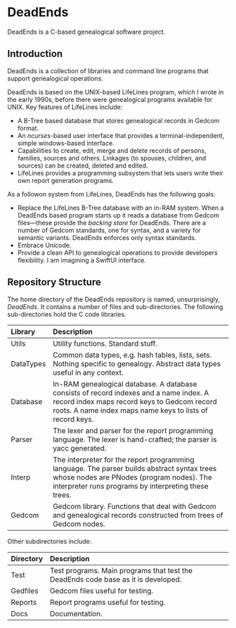 # DeadEnds

DeadEnds is a C-based genealogical software project.

## Introduction

DeadEnds is a collection of libraries and command line programs that support  genealogical operations.

DeadEnds is based on the UNIX-based LifeLines program, which I wrote in the early 1990s, before there were  genealogical programs available for UNIX. Key features of LifeLines include:
- A B-Tree based database that stores genealogical records in Gedcom format.
- An *ncurses*-based user interface that provides a terminal-independent, simple windows-based interface.
- Capabilities to create, edit, merge and delete records of persons, families, sources and others. Linkages (to spouses, children, and sources) can be created, deleted and edited.
- LifeLines provides a programming subsystem that lets users write their own report generation programs.

As a followon system from LifeLines, DeadEnds has the following goals:
- Replace the LifeLines B-Tree database with an in-RAM system. When a DeadEnds based program starts up it reads a database from Gedcom files&mdash;these provide the *backing store* for DeadEnds. There are a number of Gedcom standards, one for syntax, and a variety for semantic variants. DeadEnds enforces only syntax standards.
- Embrace Unicode.
- Provide a clean API to genealogical operations to provide developers flexibility. I am imagining a SwiftUI interface.

## Repository Structure

The home directory of the DeadEnds repository is named, unsurprisingly, *DeadEnds*. It contains a number of files and sub-directories. The following sub-directories hold the C code libraries.

| Library | Description |
| :--- | :--- |
| Utils | Utility functions. Standard stuff. |
| DataTypes | Common data types, e.g. hash tables, lists, sets. Nothing specific to genealogy. Abstract data types useful in any context.  |
|Database|In-RAM genealogical database. A database consists of record indexes and a name index. A record index maps record keys to Gedcom record roots. A name index maps name keys to lists of record keys.|
|Parser | The lexer and parser for the report programming language. The lexer is hand-crafted; the parser is yacc generated. |
|Interp|The interpreter for the report programming language. The parser builds abstract syntax trees whose nodes are PNodes (program nodes). The interpreter runs  programs by interpreting these trees.|
|Gedcom|Gedcom library. Functions that deal with Gedcom and genealogical records constructed from trees of Gedcom nodes.|

Other subdirectories include:

| Directory | Description |
| :--- | :--- |
| Test | Test programs. Main programs that test the DeadEnds code base as it is developed.|
|Gedfiles|Gedcom files useful for testing.|
|Reports|Report programs useful for testing.
|Docs| Documentation.|
